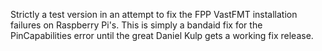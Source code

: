Strictly a test version in an attempt to fix the FPP VastFMT installation failures on Raspberry Pi's.  This is simply a bandaid fix for the PinCapabilities error until the great Daniel Kulp gets a working fix release.
